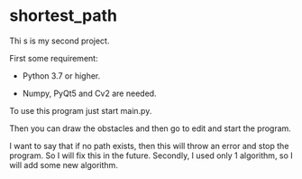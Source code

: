 # shortest_path
Thi s is my second project.

First some requirement:

- Python 3.7 or higher.

- Numpy, PyQt5 and Cv2 are needed.

To use this program just start main.py.

Then you can draw the obstacles and then go to edit and start the program.

I want to say that if no path exists, then this will throw an error and stop the program. So I will fix this in the future. Secondly, I used only 1 algorithm, so I will add some new algorithm.



